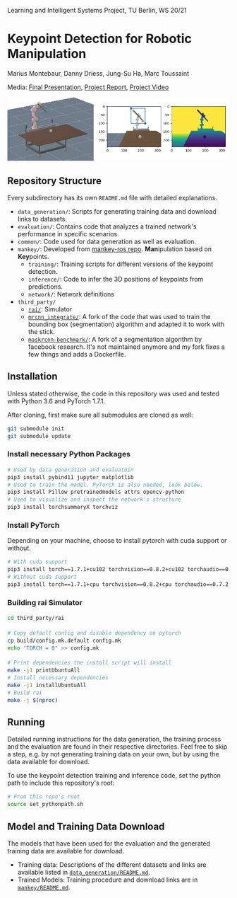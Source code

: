 Learning and Intelligent Systems Project, TU Berlin, WS 20/21

# Keypoint Detection for Robotic Manipulation

Marius Montebaur, Danny Driess, Jung-Su Ha, Marc Toussaint

Media:
[Final Presentation](https://tubcloud.tu-berlin.de/s/Qp5FALCixYzfnXJ),
[Project Report](https://tubcloud.tu-berlin.de/s/qYYnQbwzm9GS9Qn),
[Project Video](https://youtu.be/elughHuADBA)


![3D keypoint tracking example in rai simulator](docs_data/repo_greeting_image.png)


## Repository Structure

Every subdirectory has its own `README.md` file with detailed explanations.

- `data_generation/`: Scripts for generating training data and download links to datasets.
- `evaluation/`: Contains code that analyzes a trained network's performance in specific scenarios.
- `common/`: Code used for data generation as well as evaluation.
- `mankey/`: Developed from [mankey-ros repo](https://github.com/weigao95/mankey-ros). **Man**ipulation based on **Key**points.
  - `training/`: Training scripts for different versions of the keypoint detection.
  - `inference/`: Code to infer the 3D positions of keypoints from predictions.
  - `network/`: Network definitions
- `third_party/`
  - [`rai/`](https://github.com/MarcToussaint/rai): Simulator
  - [`mrcnn_integrate/`](https://github.com/montioo/mrcnn_integrate): A fork of the code that was used to train the bounding box (segmentation) algorithm and adapted it to work with the stick.
  - [`maskrcnn-benchmark/`](https://github.com/montioo/maskrcnn-benchmark): A fork of a segmentation algorithm by facebook research. It's not maintained anymore and my fork fixes a few things and adds a Dockerfile.


## Installation

Unless stated otherwise, the code in this repository was used and tested with Python 3.6 and PyTorch 1.7.1.

After cloning, first make sure all submodules are cloned as well:
```bash
git submodule init
git submodule update
```

### Install necessary Python Packages
```bash
# Used by data generation and evaluatoin
pip3 install pybind11 jupyter matplotlib
# Used to train the model. PyTorch is also needed, look below.
pip3 install Pillow pretrainedmodels attrs opencv-python
# Used to visualize and inspect the network's structure
pip3 install torchsummaryX torchviz
```

### Install PyTorch
Depending on your machine, choose to install pytorch with cuda support or without.
```bash
# With cuda support
pip3 install torch==1.7.1+cu102 torchvision==0.8.2+cu102 torchaudio==0.7.2 -f https://download.pytorch.org/whl/torch_stable.html
# Without cuda support
pip3 install torch==1.7.1+cpu torchvision==0.8.2+cpu torchaudio==0.7.2 -f https://download.pytorch.org/whl/torch_stable.html
```

### Building rai Simulator
```bash
cd third_party/rai

# Copy default config and disable dependency on pytorch
cp build/config.mk.default config.mk
echo "TORCH = 0" >> config.mk

# Print dependencies the install script will install
make -j1 printUbuntuAll
# Install necessary dependencies
make -j1 installUbuntuAll
# Build rai
make -j $(nproc)
```


## Running

Detailed running instructions for the data generation, the training process and the evaluation are found in their respective directories. Feel free to skip a step, e.g. by not generating training data on your own, but by using the data available for download.

To use the keypoint detection training and inference code, set the python path to include this repository's root:
```bash
# From this repo's root
source set_pythonpath.sh
```


## Model and Training Data Download

The models that have been used for the evaluation and the generated training data are available for download.
- Training data: Descriptions of the different datasets and links are available listed in [`data_generation/README.md`](data_generation/README.md).
- Trained Models: Training procedure and download links are in [`mankey/README.md`](mankey/README.md).

